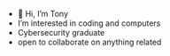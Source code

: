 - 👋 Hi, I’m Tony
- I’m interested in coding and computers
- Cybersecurity graduate
- open to collaborate on anything related


